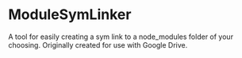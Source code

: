 # ModuleSymLinker
A tool for easily creating a sym link to a node_modules folder of your choosing. Originally created for use with Google Drive.
